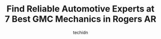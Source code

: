---
layout: ampstory
image: https://images.unsplash.com/photo-1534285686845-f2a7844e65b1?ixlib=rb-4.0.3&ixid=MnwxMjA3fDB8MHxwaG90by1wYWdlfHx8fGVufDB8fHx8&auto=format&fit=crop&w=640&h=853&q=80
author: techidn
featured: false
description: When it comes to maintaining and repairing your vehicle in Rogers AR, USA, you deserve nothing but the best. Thats why the 7 best GMC Mechanic in the area are here to offer their expertise,
title: Find Reliable Automotive Experts at 7 Best GMC Mechanics in Rogers AR
cover:
   title: Find Reliable Automotive Experts at 7 Best GMC Mechanics in Rogers AR
   subtitle: Rickpate
   background: https://images.unsplash.com/photo-1534285686845-f2a7844e65b1?ixlib=rb-4.0.3&ixid=MnwxMjA3fDB8MHxwaG90by1wYWdlfHx8fGVufDB8fHx8&auto=format&fit=crop&w=640&h=853&q=80

pages: 
 - layout: thirds
   top: <h1>#1 McLarty Daniel Buick GMC</h1>
   bottom: "<p>Our vehicle purchase process was very smooth and straightforward and went fairly quickly compared to some other dealerships Ive been to.Jeff and Rex were wonderful to </p>"
   background: https://www.knot35.com/toplist/wp-content/uploads/2023/06/best-gmc-mechanic-1-in-rogers-ar-1685832517.jpeg
   backgroundblur: true
 - layout: thirds
   top: <h1>#2 George Nunnally Chevrolet</h1>
   bottom: "<p>2700 SE Moberly Ln, Bentonville, AR 72712, United States</p>"
   background: https://www.knot35.com/toplist/wp-content/uploads/2023/06/best-gmc-mechanic-2-in-rogers-ar-1685832517.jpeg
   cta:
      link: https://www.knot35.com/toplist/find-reliable-automotive-experts-at-7-best-gmc-mechanics-in-rogers-ar/
      text: Find Reliable Automotive Experts at 7 Best GMC Mechanics in Rogers AR
 - layout: thirds
   top: <h1>#3 The KAR Shop</h1>
   bottom: "<p>2700 N Woods Ln, Rogers, AR 72756, United States</p>"
   background: https://www.knot35.com/toplist/wp-content/uploads/2023/06/best-gmc-mechanic-3-in-rogers-ar-1685832518.jpeg
   cta:
      link: https://www.knot35.com/toplist/find-reliable-automotive-experts-at-7-best-gmc-mechanics-in-rogers-ar/
      text: Find Reliable Automotive Experts at 7 Best GMC Mechanics in Rogers AR
 - layout: thirds
   top: <h1>#4 Seeburg Service Center</h1>
   bottom: "<p>2880 W Walnut St, Rogers, AR 72756, United States</p>"
   background: https://images.unsplash.com/photo-1552083974-186346191183?ixlib=rb-4.0.3&ixid=MnwxMjA3fDB8MHxwaG90by1wYWdlfHx8fGVufDB8fHx8&auto=format&fit=crop&w=640&h=853&q=80
   cta:
      link: https://www.knot35.com/toplist/find-reliable-automotive-experts-at-7-best-gmc-mechanics-in-rogers-ar/
      text: Find Reliable Automotive Experts at 7 Best GMC Mechanics in Rogers AR
 - layout: thirds
   top: <h1>#5 Kwik Kar Auto Repair and Service Center</h1>
   bottom: "<p>2214 W Walnut St, Rogers, AR 72756, United States</p>"
   background: https://images.unsplash.com/photo-1618556658017-fd9c732d1360?ixlib=rb-4.0.3&ixid=MnwxMjA3fDB8MHxwaG90by1wYWdlfHx8fGVufDB8fHx8&auto=format&fit=crop&w=640&h=853&q=80
   cta:
      link: https://www.knot35.com/toplist/find-reliable-automotive-experts-at-7-best-gmc-mechanics-in-rogers-ar/
      text: Find Reliable Automotive Experts at 7 Best GMC Mechanics in Rogers AR
 - layout: thirds
   top: <h1>#6 Car-Mart of Rogers North</h1>
   bottom: "<p>2620 W Hudson Rd, Rogers, AR 72756, United States</p>"
   background: https://images.unsplash.com/photo-1488554378835-f7acf46e6c98?ixlib=rb-4.0.3&ixid=MnwxMjA3fDB8MHxwaG90by1wYWdlfHx8fGVufDB8fHx8&auto=format&fit=crop&w=640&h=853&q=80
   cta:
      link: https://www.knot35.com/toplist/find-reliable-automotive-experts-at-7-best-gmc-mechanics-in-rogers-ar/
      text: Find Reliable Automotive Experts at 7 Best GMC Mechanics in Rogers AR
 - layout: thirds
   top: <h1>#7 OReilly Auto Parts</h1>
   bottom: "<p>1604 S 8th St, Rogers, AR 72756, United States</p>"
   background: https://images.unsplash.com/photo-1609083590460-7b8cc0ca65f8?ixlib=rb-4.0.3&ixid=MnwxMjA3fDB8MHxwaG90by1wYWdlfHx8fGVufDB8fHx8&auto=format&fit=crop&w=640&h=853&q=80
   cta:
      link: https://www.knot35.com/toplist/find-reliable-automotive-experts-at-7-best-gmc-mechanics-in-rogers-ar/
      text: Find Reliable Automotive Experts at 7 Best GMC Mechanics in Rogers AR
 - layout: thirds
   middle: Continue reading...
   background: https://images.unsplash.com/photo-1536745287225-21d689278fd1?ixlib=rb-4.0.3&ixid=MnwxMjA3fDB8MHxwaG90by1wYWdlfHx8fGVufDB8fHx8&auto=format&fit=crop&w=640&h=853&q=80
   cta:
      link: https://www.knot35.com/toplist/find-reliable-automotive-experts-at-7-best-gmc-mechanics-in-rogers-ar/
      text: Find Reliable Automotive Experts at 7 Best GMC Mechanics in Rogers AR
      
---